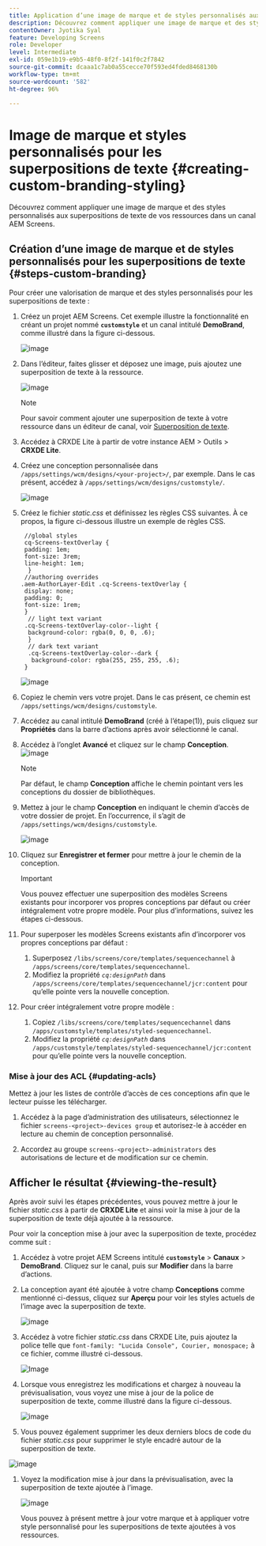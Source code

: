 ```yaml
---
title: Application d’une image de marque et de styles personnalisés aux superpositions de texte
description: Découvrez comment appliquer une image de marque et des styles personnalisés aux superpositions de texte de vos ressources dans un canal AEM Screens.
contentOwner: Jyotika Syal
feature: Developing Screens
role: Developer
level: Intermediate
exl-id: 059e1b19-e9b5-48f0-8f2f-141f0c2f7842
source-git-commit: dcaaa1c7ab0a55cecce70f593ed4fded8468130b
workflow-type: tm+mt
source-wordcount: '582'
ht-degree: 96%

---
```


# Image de marque et styles personnalisés pour les superpositions de texte {#creating-custom-branding-styling}

Découvrez comment appliquer une image de marque et des styles personnalisés aux superpositions de texte de vos ressources dans un canal AEM Screens.

## Création d’une image de marque et de styles personnalisés pour les superpositions de texte {#steps-custom-branding}

Pour créer une valorisation de marque et des styles personnalisés pour les superpositions de texte :

1. Créez un projet AEM Screens. Cet exemple illustre la fonctionnalité en créant un projet nommé **`customstyle`** et un canal intitulé **DemoBrand**, comme illustré dans la figure ci-dessous.

   ![image](/help/user-guide/assets/custom-brand/custom-brand1.png)

1. Dans l’éditeur, faites glisser et déposez une image, puis ajoutez une superposition de texte à la ressource.

   ![image](/help/user-guide/assets/custom-brand/custom-brand2.png)

   >[!NOTE]
   >Pour savoir comment ajouter une superposition de texte à votre ressource dans un éditeur de canal, voir [Superposition de texte](/help/user-guide/text-overlay.md).

1. Accédez à CRXDE Lite à partir de votre instance AEM > Outils > **CRXDE Lite**.

1. Créez une conception personnalisée dans `/apps/settings/wcm/designs/<your-project>/`, par exemple. Dans le cas présent, accédez à `/apps/settings/wcm/designs/customstyle/`.

   ![image](/help/user-guide/assets/custom-brand/custom-brand3.png)

1. Créez le fichier *static.css* et définissez les règles CSS suivantes. À ce propos, la figure ci-dessous illustre un exemple de règles CSS.

   ```shell
    //global styles
    cq-Screens-textOverlay {
    padding: 1em;
    font-size: 3rem;
    line-height: 1em;
     }
    //authoring overrides
   .aem-AuthorLayer-Edit .cq-Screens-textOverlay {
    display: none;
    padding: 0;
    font-size: 1rem;
    }
     // light text variant
    .cq-Screens-textOverlay-color--light {
     background-color: rgba(0, 0, 0, .6);
     }
     // dark text variant
     .cq-Screens-textOverlay-color--dark {
      background-color: rgba(255, 255, 255, .6);
    }
   ```

   ![image](/help/user-guide/assets/custom-brand/custom-brand4.png)

1. Copiez le chemin vers votre projet. Dans le cas présent, ce chemin est `/apps/settings/wcm/designs/customstyle`.

1. Accédez au canal intitulé **DemoBrand** (créé à l’étape(1)), puis cliquez sur **Propriétés** dans la barre d’actions après avoir sélectionné le canal.

1. Accédez à l’onglet **Avancé** et cliquez sur le champ **Conception**.
   ![image](/help/user-guide/assets/custom-brand/custom-brand5.png)

   >[!NOTE]
   >Par défaut, le champ **Conception** affiche le chemin pointant vers les conceptions du dossier de bibliothèques.

1. Mettez à jour le champ **Conception** en indiquant le chemin d’accès de votre dossier de projet. En l’occurrence, il s’agit de `/apps/settings/wcm/designs/customstyle`.

   ![image](/help/user-guide/assets/custom-brand/custom-brand6.png)

1. Cliquez sur **Enregistrer et fermer** pour mettre à jour le chemin de la conception.

   >[!IMPORTANT]
   >Vous pouvez effectuer une superposition des modèles Screens existants pour incorporer vos propres conceptions par défaut ou créer intégralement votre propre modèle. Pour plus d’informations, suivez les étapes ci-dessous.

1. Pour superposer les modèles Screens existants afin d’incorporer vos propres conceptions par défaut :

   1. Superposez `/libs/screens/core/templates/sequencechannel` à `/apps/screens/core/templates/sequencechannel`.
   1. Modifiez la propriété *`cq:designPath`* dans `/apps/screens/core/templates/sequencechannel/jcr:content` pour qu’elle pointe vers la nouvelle conception.

1. Pour créer intégralement votre propre modèle :
   1. Copiez `/libs/screens/core/templates/sequencechannel` dans `/apps/customstyle/templates/styled-sequencechannel`.
   1. Modifiez la propriété *`cq:designPath`* dans `/apps/customstyle/templates/styled-sequencechannel/jcr:content` pour qu’elle pointe vers la nouvelle conception.


### Mise à jour des ACL {#updating-acls}

Mettez à jour les listes de contrôle d’accès de ces conceptions afin que le lecteur puisse les télécharger.

1. Accédez à la page d’administration des utilisateurs, sélectionnez le fichier `screens-<project>-devices group` et autorisez-le à accéder en lecture au chemin de conception personnalisé.

1. Accordez au groupe `screens-<project>-administrators` des autorisations de lecture et de modification sur ce chemin.

## Afficher le résultat {#viewing-the-result}

Après avoir suivi les étapes précédentes, vous pouvez mettre à jour le fichier *static.css* à partir de **CRXDE Lite** et ainsi voir la mise à jour de la superposition de texte déjà ajoutée à la ressource.

Pour voir la conception mise à jour avec la superposition de texte, procédez comme suit :

1. Accédez à votre projet AEM Screens intitulé **`customstyle`** > **Canaux** > **DemoBrand**. Cliquez sur le canal, puis sur **Modifier** dans la barre d’actions.

1. La conception ayant été ajoutée à votre champ **Conceptions** comme mentionné ci-dessus, cliquez sur **Aperçu** pour voir les styles actuels de l’image avec la superposition de texte.

   ![image](/help/user-guide/assets/custom-brand/custom-brand7.png)

1. Accédez à votre fichier *static.css* dans CRXDE Lite, puis ajoutez la police telle que `font-family: "Lucida Console", Courier, monospace;` à ce fichier, comme illustré ci-dessous.

   ![Image](/help/user-guide/assets/custom-brand/custom-brand8.png)

1. Lorsque vous enregistrez les modifications et chargez à nouveau la prévisualisation, vous voyez une mise à jour de la police de superposition de texte, comme illustré dans la figure ci-dessous.

   ![image](/help/user-guide/assets/custom-brand/custom-brand9.png)

1. Vous pouvez également supprimer les deux derniers blocs de code du fichier *static.css* pour supprimer le style encadré autour de la superposition de texte.

![image](/help/user-guide/assets/custom-brand/custom-brand10.png)

1. Voyez la modification mise à jour dans la prévisualisation, avec la superposition de texte ajoutée à l’image.

   ![image](/help/user-guide/assets/custom-brand/custom-brand11.png)

   Vous pouvez à présent mettre à jour votre marque et à appliquer votre style personnalisé pour les superpositions de texte ajoutées à vos ressources.
